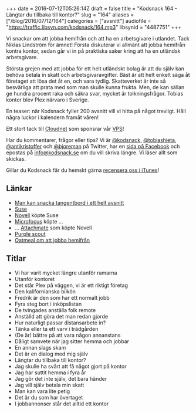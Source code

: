 +++
date = 2016-07-12T05:26:14Z
draft = false
title = "Kodsnack 164 - Längtar du tillbaka till kontor?"
slug = "164"
aliases = ["/blog/2016/07/12/164"]
categories = ["avsnitt"]
audiofile = "https://traffic.libsyn.com/kodsnack/164.mp3"
libsynid = "4487751"
+++

Vi snackar om att jobba hemifrån och att ha en arbetsgivare i utlandet. Tack Niklas Lindström för ämnet! Första diskuterar vi allmänt att jobba hemifrån kontra kontor, sedan går vi in på praktiska saker kring att ha en utländsk arbetsgivare.

Största grejen med att jobba för ett helt utländskt bolag är att du själv kan behöva betala in skatt och arbetsgivaravgifter. Bäst är att helt enkelt säga åt företaget att lösa det åt en, och vara tydlig. Skatteverket är inte så besvärliga att prata med som man skulle kunna frukta. Men, de kan sällan ge hundra procent raka och säkra svar, mycket är tolkningsfrågor. Tobias kontor blev Plex närvaro i Sverige.

En teaser: när Kodsnack fyller 200 avsnitt vill vi hitta på något trevligt. Håll några luckor i kalendern framåt våren!

Ett stort tack till [Cloudnet](http://www.cloudnet.se) som sponsrar vår [VPS](http://en.wikipedia.org/wiki/Virtual_private_server)!

Har du kommentarer, frågor eller tips? Vi är [@kodsnack](https://www.twitter.com/kodsnack), [@tobiashieta](https://www.twitter.com/tobiashieta), [@antikristoffer](https://www.twitter.com/antikristoffer) och [@bjoreman](https://www.twitter.com/bjoreman) på Twitter, har en [sida på Facebook](https://www.facebook.com/kodsnack) och epostas på [info@kodsnack.se](mailto:info@kodsnack.se) om du vill skriva längre. Vi läser allt som skickas.

Gillar du Kodsnack får du hemskt gärna [recensera oss i iTunes](http://itunes.apple.com/se/podcast/kodsnack/id561631498?l=en)!

## Länkar ##
* [Man kan snacka tangentbord i ett helt avsnitt](https://kodsnack.se/158/)
* [Suse](https://en.wikipedia.org/wiki/SUSE)
* [Novell](https://en.wikipedia.org/wiki/Novell) köpte Suse
* [Microfocus](https://en.wikipedia.org/wiki/Micro_Focus_International) köpte …
* … [Attachmate](https://en.wikipedia.org/wiki/The_Attachmate_Group) som köpte Novell
* [Purple scout](http://www.purplescout.se/)
* [Oatmeal om att jobba hemifrån](http://theoatmeal.com/comics/working_home)

## Titlar ##
* Vi har varit mycket längre utanför ramarna
* Utanför kontoret
* Det står Plex på väggen, vi är ett riktigt företag
* Den kalifornianska bilkön
* Fredrik är den som har ett normalt jobb
* Fyra steg bort i inköpslistan
* De tvingades anställa folk remote
* Anställd att göra det man redan gjorde
* Hur naturligt passar distansarbete in?
* Tänka eller ta ett varv i trädgården
* (De är) bättre på att vara någon annanstans
* Dåligt samvete när jag sitter hemma och jobbar
* En annan slags skam
* Det är en dialog med mig själv
* Längtar du tillbaka till kontor?
* Jag skulle ha svårt att få något gjort på kontor
* Jag har suttit hemma i fyra år
* Jag gör det inte själv, det bara händer
* Jag vill själv betala min skatt
* Man kan vara lite petig
* Det är du som har övertaget
* I jobbannonser står det alltid ett kontor